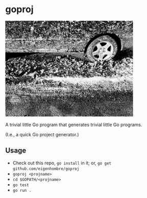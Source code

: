 # goproj

<img src="/goproj.jpg" width="400">

A trivial little Go program that generates trivial little Go programs.

(I.e., a quick Go project generator.)

## Usage

- Check out this repo, `go install` in it; or, `go get github.com/eigenhombre/goproj`
- `goproj <projname>`
- `cd $GOPATH/<projname>`
- `go test`
- `go run .`
